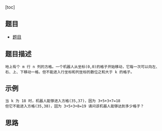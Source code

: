 [toc]

## 题目
- [题目](http://wiki.jikexueyuan.com/project/for-offer/question-sixty-seven.html)

## 题目描述
```text
地上有个 m 行 n 列的方格。一个机器人从坐标(0,0)的格子开始移动，它每一次可以向左、右、上、下移动一格，但不能进入行坐标和列坐标的数位之和大于 k 的格子。
```

## 示例
```text
当 k 为 18 时，机器人能够进入方格(35,37)，因为 3+5+3+7=18 
但它不能进入方格(35,38)，因为 3+5+3+8=19 请问该机器人能够达到多少格子？
```

## 思路
